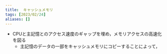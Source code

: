 ```yaml
---
title:  キャッシュメモリ
tags: [2023/02/24]
aliases: []
---
```


- CPUと主記憶とのアクセス速度のギャップを埋め，メモリアクセスの高速化を図る
	- 主記憶のデータの一部をキャッシュメモリにコピーすることによって，